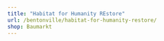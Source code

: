 ```yaml
---
title: "Habitat for Humanity REstore"
url: /bentonville/habitat-for-humanity-restore/
shop: Baumarkt
---
```

